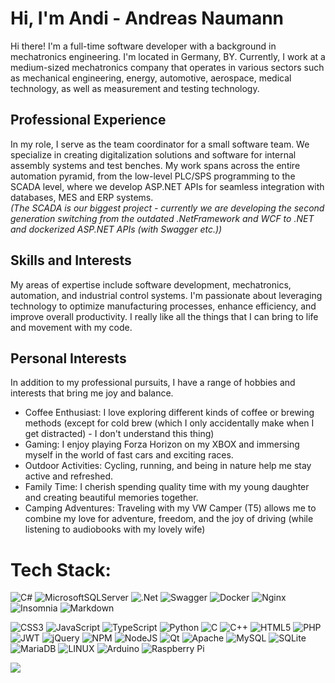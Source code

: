 # Hi, I'm Andi - Andreas Naumann

Hi there! I'm a full-time software developer with a background in mechatronics engineering. I'm located in Germany, BY. Currently, I work at a medium-sized mechatronics company that operates in various sectors such as mechanical engineering, energy, automotive, aerospace, medical technology, as well as measurement and testing technology.

## Professional Experience
In my role, I serve as the team coordinator for a small software team. We specialize in creating digitalization solutions and software for internal assembly systems and test benches. My work spans across the entire automation pyramid, from the low-level PLC/SPS programming to the SCADA level, where we develop ASP.NET APIs for seamless integration with databases, MES and ERP systems.  
*(The SCADA is our biggest project - currently we are developing the second generation switching from the outdated .NetFramework and WCF to .NET and dockerized ASP.NET APIs (with Swagger etc.))*

## Skills and Interests
My areas of expertise include software development, mechatronics, automation, and industrial control systems. I'm passionate about leveraging technology to optimize manufacturing processes, enhance efficiency, and improve overall productivity. I really like all the things that I can bring to life and movement with my code.

## Personal Interests
In addition to my professional pursuits, I have a range of hobbies and interests that bring me joy and balance.

- Coffee Enthusiast: I love exploring different kinds of coffee or brewing methods (except for cold brew (which I only accidentally make when I get distracted) - I don't understand this thing)
- Gaming: I enjoy playing Forza Horizon on my XBOX and immersing myself in the world of fast cars and exciting races.
- Outdoor Activities: Cycling, running, and being in nature help me stay active and refreshed.
- Family Time: I cherish spending quality time with my young daughter and creating beautiful memories together.
- Camping Adventures: Traveling with my VW Camper (T5) allows me to combine my love for adventure, freedom, and the joy of driving (while listening to audiobooks with my lovely wife)



# Tech Stack:
![C#](https://img.shields.io/badge/c%23-%23239120.svg?style=for-the-badge&logo=c-sharp&logoColor=white) 
![MicrosoftSQLServer](https://img.shields.io/badge/Microsoft%20SQL%20Sever-CC2927?style=for-the-badge&logo=microsoft%20sql%20server&logoColor=white) 
![.Net](https://img.shields.io/badge/.NET-5C2D91?style=for-the-badge&logo=.net&logoColor=white) 
![Swagger](https://img.shields.io/badge/-Swagger-%23Clojure?style=for-the-badge&logo=swagger&logoColor=white)
![Docker](https://img.shields.io/badge/docker-%230db7ed.svg?style=for-the-badge&logo=docker&logoColor=white) 
![Nginx](https://img.shields.io/badge/nginx-%23009639.svg?style=for-the-badge&logo=nginx&logoColor=white)
![Insomnia](https://img.shields.io/badge/Insomnia-black?style=for-the-badge&logo=insomnia&logoColor=5849BE) 
![Markdown](https://img.shields.io/badge/markdown-%23000000.svg?style=for-the-badge&logo=markdown&logoColor=white)

![CSS3](https://img.shields.io/badge/css3-%231572B6.svg?style=for-the-badge&logo=css3&logoColor=white)
![JavaScript](https://img.shields.io/badge/javascript-%23323330.svg?style=for-the-badge&logo=javascript&logoColor=%23F7DF1E)
![TypeScript](https://img.shields.io/badge/typescript-%23007ACC.svg?style=for-the-badge&logo=typescript&logoColor=white)
![Python](https://img.shields.io/badge/python-3670A0?style=for-the-badge&logo=python&logoColor=ffdd54)
![C](https://img.shields.io/badge/c-%2300599C.svg?style=for-the-badge&logo=c&logoColor=white)
![C++](https://img.shields.io/badge/c++-%2300599C.svg?style=for-the-badge&logo=c%2B%2B&logoColor=white)
![HTML5](https://img.shields.io/badge/html5-%23E34F26.svg?style=for-the-badge&logo=html5&logoColor=white) 
![PHP](https://img.shields.io/badge/php-%23777BB4.svg?style=for-the-badge&logo=php&logoColor=white)
![JWT](https://img.shields.io/badge/JWT-black?style=for-the-badge&logo=JSON%20web%20tokens)
![jQuery](https://img.shields.io/badge/jquery-%230769AD.svg?style=for-the-badge&logo=jquery&logoColor=white)
![NPM](https://img.shields.io/badge/NPM-%23000000.svg?style=for-the-badge&logo=npm&logoColor=white)
![NodeJS](https://img.shields.io/badge/node.js-6DA55F?style=for-the-badge&logo=node.js&logoColor=white)
![Qt](https://img.shields.io/badge/Qt-%23217346.svg?style=for-the-badge&logo=Qt&logoColor=white)
![Apache](https://img.shields.io/badge/apache-%23D42029.svg?style=for-the-badge&logo=apache&logoColor=white)
![MySQL](https://img.shields.io/badge/mysql-%2300f.svg?style=for-the-badge&logo=mysql&logoColor=white) 
![SQLite](https://img.shields.io/badge/sqlite-%2307405e.svg?style=for-the-badge&logo=sqlite&logoColor=white)
![MariaDB](https://img.shields.io/badge/MariaDB-003545?style=for-the-badge&logo=mariadb&logoColor=white)
![LINUX](https://img.shields.io/badge/Linux-FCC624?style=for-the-badge&logo=linux&logoColor=black)
![Arduino](https://img.shields.io/badge/-Arduino-00979D?style=for-the-badge&logo=Arduino&logoColor=white)
![Raspberry Pi](https://img.shields.io/badge/-RaspberryPi-C51A4A?style=for-the-badge&logo=Raspberry-Pi) 

[![](https://visitcount.itsvg.in/api?id=mrmorrandir&icon=0&color=0)](https://visitcount.itsvg.in)

<!-- Proudly created with GPRM ( https://gprm.itsvg.in ) -->
